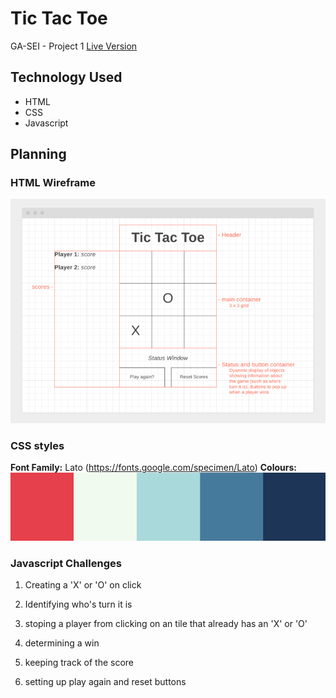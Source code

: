 # Tic Tac Toe

GA-SEI - Project 1
[Live Version](https://tictactoe.mattgrah.am/)

## Technology Used

-   HTML
-   CSS
-   Javascript

## Planning

### HTML Wireframe

![Mockup Wireframe](./assets/mockup.png)

### CSS styles

**Font Family:** Lato (https://fonts.google.com/specimen/Lato)
**Colours:**
![CSS Colours](./assets/css--colours.png)

### Javascript Challenges

1. Creating a 'X' or 'O' on click

2. Identifying who's turn it is

3. stoping a player from clicking on an tile that already has an 'X' or 'O'

4. determining a win

5. keeping track of the score

6. setting up play again and reset buttons
